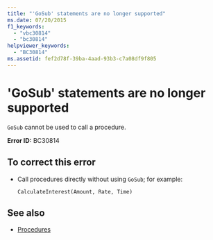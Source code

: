 ```yaml
---
title: "'GoSub' statements are no longer supported"
ms.date: 07/20/2015
f1_keywords: 
  - "vbc30814"
  - "bc30814"
helpviewer_keywords: 
  - "BC30814"
ms.assetid: fef2d78f-39ba-4aad-93b3-c7a08df9f805
---
```

# 'GoSub' statements are no longer supported
`GoSub` cannot be used to call a procedure.  
  
 **Error ID:** BC30814  
  
## To correct this error  
  
-   Call procedures directly without using `GoSub`; for example:  
  
    ```  
    CalculateInterest(Amount, Rate, Time)  
    ```  
  
## See also

- [Procedures](../../visual-basic/programming-guide/language-features/procedures/index.md)
